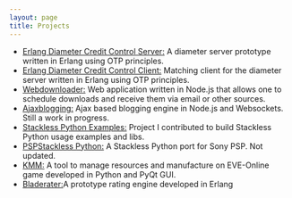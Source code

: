 ```yaml
---
layout: page
title: Projects
---
```


* [Erlang Diameter Credit Control Server:](https://github.com/carlosedp/dcca-server-OTP) A diameter server prototype written in Erlang using OTP principles.
* [Erlang Diameter Credit Control Client:](https://github.com/carlosedp/dcca-client-OTP) Matching client for the diameter server written in Erlang using OTP principles.
* [Webdownloader:](https://github.com/carlosedp/webdownloader) Web application written in Node.js that allows one to schedule downloads and receive them via email or other sources.
* [Ajaxblogging:](https://github.com/carlosedp/ajaxblogging) Ajax based blogging engine in Node.js and Websockets. Still a work in progress.
* [Stackless Python Examples:](https://bitbucket.org/stackless-dev/stacklessexamples/) Project I contributed to build Stackless Python usage examples and libs.
* [PSPStackless Python:](https://github.com/carlosedp/PSP-StacklessPython) A Stackless Python port for Sony PSP. Not updated.
* [KMM:](https://github.com/carlosedp/EVEOnline-KMM) A tool to manage resources and manufacture on EVE-Online game developed in Python and PyQt GUI.
* [Bladerater:](https://github.com/carlosedp/bladerater)A prototype rating engine developed in Erlang
